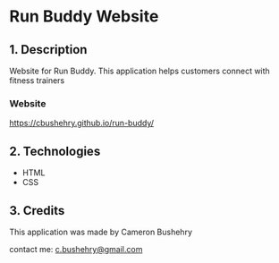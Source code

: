# Run Buddy Website

## 1. Description
Website for Run Buddy. This application helps customers connect with fitness trainers

### Website
https://cbushehry.github.io/run-buddy/

## 2. Technologies
* HTML
* CSS

## 3. Credits
This application was made by Cameron Bushehry

contact me: c.bushehry@gmail.com

